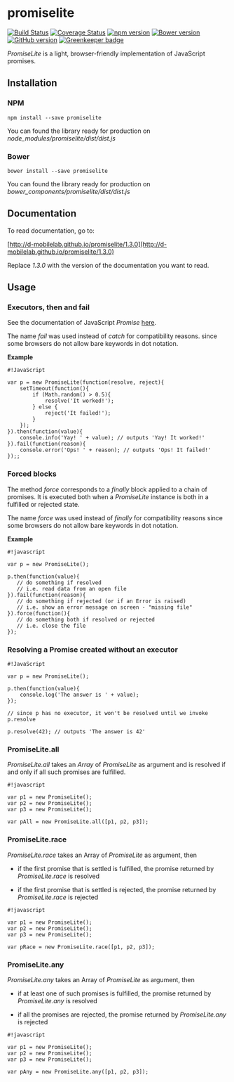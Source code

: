 # promiselite

[![Build Status](https://travis-ci.org/D-Mobilelab/promiselite.svg?branch=master&v=1)](https://travis-ci.org/D-Mobilelab/promiselite)
[![Coverage Status](https://coveralls.io/repos/github/D-Mobilelab/promiselite/badge.svg?branch=master&v=1)](https://coveralls.io/github/D-Mobilelab/promiselite?branch=master)
[![npm version](https://badge.fury.io/js/promiselite.svg)](https://badge.fury.io/js/promiselite)
[![Bower version](https://badge.fury.io/bo/promiselite.svg)](https://badge.fury.io/bo/promiselite)
[![GitHub version](https://badge.fury.io/gh/D-Mobilelab%2Fpromiselite.svg?v=1)](https://badge.fury.io/gh/D-Mobilelab%2Fpromiselite) [![Greenkeeper badge](https://badges.greenkeeper.io/D-Mobilelab/promiselite.svg)](https://greenkeeper.io/)

*PromiseLite* is a light, browser-friendly implementation of JavaScript promises. 

## Installation

### NPM
```
npm install --save promiselite
```
You can found the library ready for production on <i>node_modules/promiselite/dist/dist.js</i>

### Bower
```
bower install --save promiselite
```
You can found the library ready for production on <i>bower_components/promiselite/dist/dist.js</i>

## Documentation

To read documentation, go to:

[http://d-mobilelab.github.io/promiselite/1.3.0](http://d-mobilelab.github.io/promiselite/1.3.0)

Replace <i>1.3.0</i> with the version of the documentation you want to read.


## Usage

### Executors, then and fail

See the documentation of JavaScript *Promise* [here](https://developer.mozilla.org/en-US/docs/Web/JavaScript/Reference/Global_Objects/Promise).

The name *fail* was used instead of *catch* for compatibility reasons. since some browsers do not allow bare keywords in dot notation.

**Example**

```
#!JavaScript

var p = new PromiseLite(function(resolve, reject){
    setTimeout(function(){
        if (Math.random() > 0.5){
            resolve('It worked!');
        } else {
            reject('It failed!');
        }
    });
}).then(function(value){
    console.info('Yay! ' + value); // outputs 'Yay! It worked!'
}).fail(function(reason){
    console.error('Ops! ' + reason); // outputs 'Ops! It failed!'
});;
```

### Forced blocks

The method *force* corresponds to a *finally* block applied to a chain of promises. It is executed both when a *PromiseLite* instance is both in a fulfilled or rejected state. 

The name *force* was used instead of *finally* for compatibility reasons since some browsers do not allow bare keywords in dot notation.

**Example**

```
#!javascript

var p = new PromiseLite();

p.then(function(value){
   // do something if resolved
   // i.e. read data from an open file
}).fail(function(reason){
   // do something if rejected (or if an Error is raised)
   // i.e. show an error message on screen - "missing file"
}).force(function(){
   // do something both if resolved or rejected
   // i.e. close the file
});
```

### Resolving a Promise created without an executor


```
#!JavaScript

var p = new PromiseLite();

p.then(function(value){
    console.log('The answer is ' + value);
});

// since p has no executor, it won't be resolved until we invoke p.resolve

p.resolve(42); // outputs 'The answer is 42'

```


### PromiseLite.all 


*PromiseLite.all* takes an *Array* of *PromiseLite* as argument and is resolved if and only if all such promises are fulfilled.


```
#!javascript

var p1 = new PromiseLite();
var p2 = new PromiseLite();
var p3 = new PromiseLite();

var pAll = new PromiseLite.all([p1, p2, p3]);

```



### PromiseLite.race


*PromiseLite.race* takes an Array of *PromiseLite* as argument, then

* if the first promise that is settled is fulfilled, the promise returned by *PromiseLite.race* is resolved

* if the first promise that is settled is rejected, the promise returned by *PromiseLite.race* is rejected


```
#!javascript

var p1 = new PromiseLite();
var p2 = new PromiseLite();
var p3 = new PromiseLite();

var pRace = new PromiseLite.race([p1, p2, p3]);

```


### PromiseLite.any



*PromiseLite.any* takes an Array of *PromiseLite* as argument, then

* if at least one of such promises is fulfilled, the promise returned by *PromiseLite.any* is resolved

* if all the promises are rejected, the promise returned by *PromiseLite.any* is rejected


```
#!javascript

var p1 = new PromiseLite();
var p2 = new PromiseLite();
var p3 = new PromiseLite();

var pAny = new PromiseLite.any([p1, p2, p3]);

```
